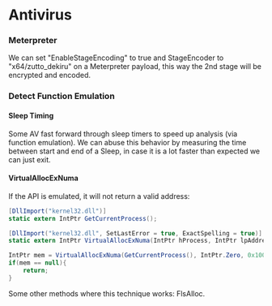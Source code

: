 # Antivirus

### Meterpreter

We can set "EnableStageEncoding" to true and StageEncoder to "x64/zutto\_dekiru" on a Meterpreter payload, this way the 2nd stage will be encrypted and encoded.

### Detect Function Emulation

#### Sleep Timing

Some AV fast forward through sleep timers to speed up analysis \(via function emulation\). We can abuse this behavior by measuring the time between start and end of a Sleep, in case it is a lot faster than expected we can just exit.

#### VirtualAllocExNuma

If the API is emulated, it will not  return a valid address:

```csharp
[DllImport("kernel32.dll")]
static extern IntPtr GetCurrentProcess();

[DllImport("kernel32.dll", SetLastError = true, ExactSpelling = true)]
static extern IntPtr VirtualAllocExNuma(IntPtr hProcess, IntPtr lpAddress, uint dwSize, UInt32 flAllocationType, UInt32 flProtect, UInt32 nndPreferred);

IntPtr mem = VirtualAllocExNuma(GetCurrentProcess(), IntPtr.Zero, 0x1000, 0x3000, 0x4,0);
if(mem == null){
    return;
}
```

Some other methods where this technique works: FlsAlloc.


